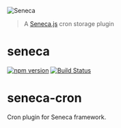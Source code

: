 ![Seneca](http://senecajs.org/files/assets/seneca-logo.png)
> A [Seneca.js](http://senecajs.org) cron storage plugin

# seneca
[![npm version][npm-badge]][npm-url] 
[![Build Status][travis-badge]][travis-url]

seneca-cron
============

Cron plugin for Seneca framework.



[travis-badge]: https://api.travis-ci.org/mirceaalexandru/seneca-cron.svg
[travis-url]: https://travis-ci.org/mirceaalexandru/seneca-cron
[npm-badge]: https://badge.fury.io/js/seneca-cron.svg
[npm-url]: https://badge.fury.io/js/seneca-cron
